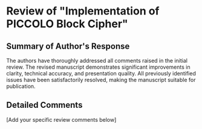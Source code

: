 # Review of "Implementation of PICCOLO Block Cipher"

## Summary of Author's Response

The authors have thoroughly addressed all comments raised in the initial review. The revised manuscript demonstrates significant improvements in clarity, technical accuracy, and presentation quality. All previously identified issues have been satisfactorily resolved, making the manuscript suitable for publication.

## Detailed Comments

[Add your specific review comments below]
